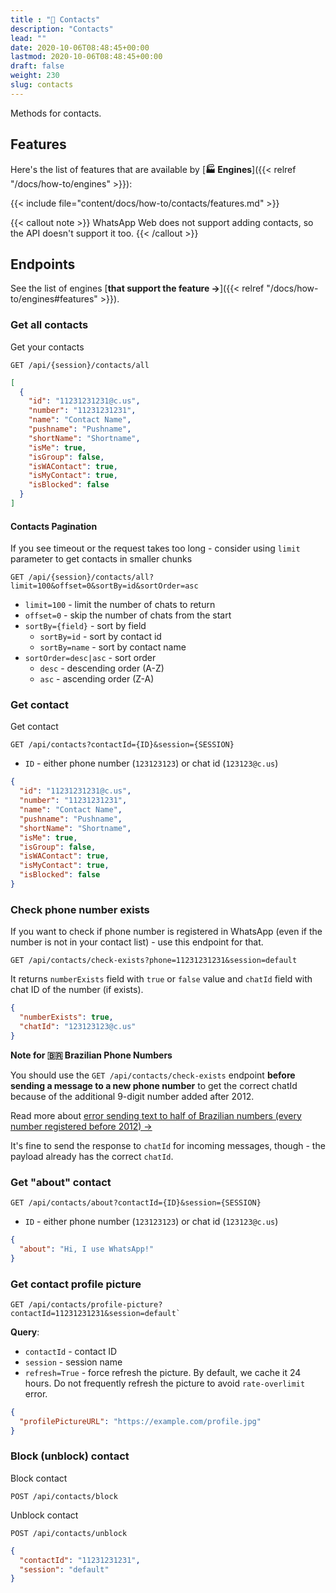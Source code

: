 ```yaml
---
title : "👤 Contacts"
description: "Contacts"
lead: ""
date: 2020-10-06T08:48:45+00:00
lastmod: 2020-10-06T08:48:45+00:00
draft: false
weight: 230
slug: contacts
---
```


Methods for contacts.

## Features
Here's the list of features that are available by [**🏭 Engines**]({{< relref "/docs/how-to/engines" >}}):

{{< include file="content/docs/how-to/contacts/features.md" >}}

{{< callout note >}}
WhatsApp Web does not support adding contacts, so the API doesn't support it too.
{{< /callout >}}

## Endpoints
See the list of engines [**that support the feature ->**]({{< relref "/docs/how-to/engines#features" >}}).

### Get all contacts

Get your contacts 

```http request
GET /api/{session}/contacts/all
```

```json {title="Response"}
[
  {
    "id": "11231231231@c.us",
    "number": "11231231231",
    "name": "Contact Name",
    "pushname": "Pushname",
    "shortName": "Shortname",
    "isMe": true,
    "isGroup": false,
    "isWAContact": true,
    "isMyContact": true,
    "isBlocked": false
  }
]
```

#### Contacts Pagination
If you see timeout or the request takes too long - consider using `limit` parameter to get contacts in smaller chunks

```http request
GET /api/{session}/contacts/all?limit=100&offset=0&sortBy=id&sortOrder=asc
```

- `limit=100` - limit the number of chats to return
- `offset=0` - skip the number of chats from the start
- `sortBy={field}` - sort by field
    - `sortBy=id` - sort by contact id
    - `sortBy=name` - sort by contact name
- `sortOrder=desc|asc` - sort order
    - `desc` - descending order (A-Z)
    - `asc` - ascending order (Z-A)

### Get contact

Get contact
```http request
GET /api/contacts?contactId={ID}&session={SESSION}
```

- `ID` - either phone number (`123123123`) or chat id (`123123@c.us`)

```json {title="Response"}
{
  "id": "11231231231@c.us",
  "number": "11231231231",
  "name": "Contact Name",
  "pushname": "Pushname",
  "shortName": "Shortname",
  "isMe": true,
  "isGroup": false,
  "isWAContact": true,
  "isMyContact": true,
  "isBlocked": false
}
```

### Check phone number exists

If you want to check if phone number is registered in WhatsApp (even if the number is not in your contact list) - use
this endpoint for that.
```http request
GET /api/contacts/check-exists?phone=11231231231&session=default
```

It returns `numberExists` field with `true` or `false` value and `chatId` field with chat ID of the number (if exists).

```json { title="Response" }
{
  "numberExists": true,
  "chatId": "123123123@c.us"
}
```
**Note for 🇧🇷 Brazilian Phone Numbers**

You should use the `GET /api/contacts/check-exists` endpoint **before sending a message to a new phone number**
to get the correct chatId because of the additional 9-digit number added after 2012.

Read more about
[error sending text to half of Brazilian numbers (every number registered before 2012) ->](https://github.com/devlikeapro/waha/issues/238)

It's fine to send the response to `chatId` for incoming messages, though - the payload already has the correct `chatId`.

### Get "about" contact

```http request
GET /api/contacts/about?contactId={ID}&session={SESSION}
```

- `ID` - either phone number (`123123123`) or chat id (`123123@c.us`)

```json { title="Response" }
{
  "about": "Hi, I use WhatsApp!"
}
```

### Get contact profile picture
```http request
GET /api/contacts/profile-picture?contactId=11231231231&session=default`
```

**Query**:
- `contactId` - contact ID
- `session` - session name
- `refresh=True` - force refresh the picture. By default, we cache it 24 hours. Do not frequently refresh the picture to avoid `rate-overlimit` error.

```json { title="Response" }
{
  "profilePictureURL": "https://example.com/profile.jpg"
}
```

### Block (unblock) contact
Block contact
```http request
POST /api/contacts/block
```

Unblock contact
```http request
POST /api/contacts/unblock
```

```json { title="Body" }
{
  "contactId": "11231231231",
  "session": "default"
}
```
